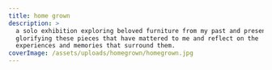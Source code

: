 ```yaml
---
title: home grown
description: >
  a solo exhibition exploring beloved furniture from my past and present,
  glorifying these pieces that have mattered to me and reflect on the
  experiences and memories that surround them.
coverImage: /assets/uploads/homegrown/homegrown.jpg
---
```


